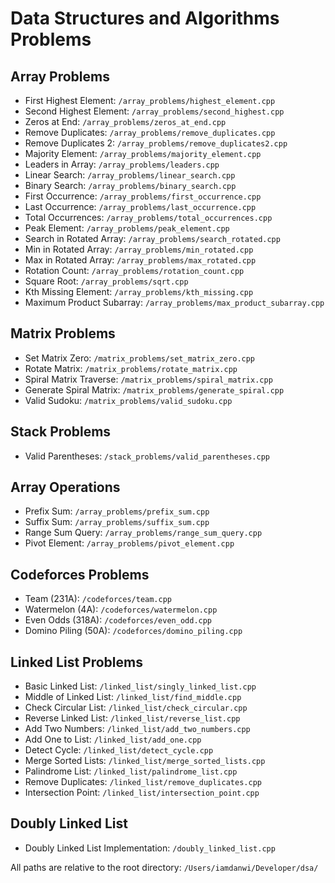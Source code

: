 # Data Structures and Algorithms Problems

## Array Problems

- First Highest Element: `/array_problems/highest_element.cpp`
- Second Highest Element: `/array_problems/second_highest.cpp`
- Zeros at End: `/array_problems/zeros_at_end.cpp`
- Remove Duplicates: `/array_problems/remove_duplicates.cpp`
- Remove Duplicates 2: `/array_problems/remove_duplicates2.cpp`
- Majority Element: `/array_problems/majority_element.cpp`
- Leaders in Array: `/array_problems/leaders.cpp`
- Linear Search: `/array_problems/linear_search.cpp`
- Binary Search: `/array_problems/binary_search.cpp`
- First Occurrence: `/array_problems/first_occurrence.cpp`
- Last Occurrence: `/array_problems/last_occurrence.cpp`
- Total Occurrences: `/array_problems/total_occurrences.cpp`
- Peak Element: `/array_problems/peak_element.cpp`
- Search in Rotated Array: `/array_problems/search_rotated.cpp`
- Min in Rotated Array: `/array_problems/min_rotated.cpp`
- Max in Rotated Array: `/array_problems/max_rotated.cpp`
- Rotation Count: `/array_problems/rotation_count.cpp`
- Square Root: `/array_problems/sqrt.cpp`
- Kth Missing Element: `/array_problems/kth_missing.cpp`
- Maximum Product Subarray: `/array_problems/max_product_subarray.cpp`

## Matrix Problems

- Set Matrix Zero: `/matrix_problems/set_matrix_zero.cpp`
- Rotate Matrix: `/matrix_problems/rotate_matrix.cpp`
- Spiral Matrix Traverse: `/matrix_problems/spiral_matrix.cpp`
- Generate Spiral Matrix: `/matrix_problems/generate_spiral.cpp`
- Valid Sudoku: `/matrix_problems/valid_sudoku.cpp`

## Stack Problems

- Valid Parentheses: `/stack_problems/valid_parentheses.cpp`

## Array Operations

- Prefix Sum: `/array_problems/prefix_sum.cpp`
- Suffix Sum: `/array_problems/suffix_sum.cpp`
- Range Sum Query: `/array_problems/range_sum_query.cpp`
- Pivot Element: `/array_problems/pivot_element.cpp`

## Codeforces Problems

- Team (231A): `/codeforces/team.cpp`
- Watermelon (4A): `/codeforces/watermelon.cpp`
- Even Odds (318A): `/codeforces/even_odd.cpp`
- Domino Piling (50A): `/codeforces/domino_piling.cpp`

## Linked List Problems

- Basic Linked List: `/linked_list/singly_linked_list.cpp`
- Middle of Linked List: `/linked_list/find_middle.cpp`
- Check Circular List: `/linked_list/check_circular.cpp`
- Reverse Linked List: `/linked_list/reverse_list.cpp`
- Add Two Numbers: `/linked_list/add_two_numbers.cpp`
- Add One to List: `/linked_list/add_one.cpp`
- Detect Cycle: `/linked_list/detect_cycle.cpp`
- Merge Sorted Lists: `/linked_list/merge_sorted_lists.cpp`
- Palindrome List: `/linked_list/palindrome_list.cpp`
- Remove Duplicates: `/linked_list/remove_duplicates.cpp`
- Intersection Point: `/linked_list/intersection_point.cpp`

## Doubly Linked List

- Doubly Linked List Implementation: `/doubly_linked_list.cpp`

All paths are relative to the root directory: `/Users/iamdanwi/Developer/dsa/`
